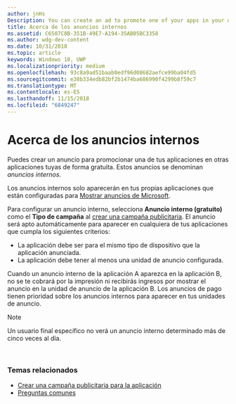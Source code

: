 ```yaml
---
author: jnHs
Description: You can create an ad to promote one of your apps in your other apps, for free. We call these house ads.
title: Acerca de los anuncios internos
ms.assetid: C6507C8B-351B-49E7-A194-35AB05BC3358
ms.author: wdg-dev-content
ms.date: 10/31/2018
ms.topic: article
keywords: Windows 10, UWP
ms.localizationpriority: medium
ms.openlocfilehash: 93c8a9ad51baab0edf96d08682aefce99ba04fd5
ms.sourcegitcommit: e38b334edb82bf2b1474ba686990f4299b8f59c7
ms.translationtype: MT
ms.contentlocale: es-ES
ms.lasthandoff: 11/15/2018
ms.locfileid: "6849247"
---
```

# <a name="about-house-ads"></a>Acerca de los anuncios internos


Puedes crear un anuncio para promocionar una de tus aplicaciones en otras aplicaciones tuyas de forma gratuita. Estos anuncios se denominan *anuncios internos*.

Los anuncios internos solo aparecerán en tus propias aplicaciones que están configuradas para [Mostrar anuncios de Microsoft](../monetize/display-ads-in-your-app.md).

Para configurar un anuncio interno, selecciona **Anuncio interno (gratuito)** como el **Tipo de campaña** al [crear una campaña publicitaria](create-an-ad-campaign-for-your-app.md). El anuncio será apto automáticamente para aparecer en cualquiera de tus aplicaciones que cumpla los siguientes criterios:

-   La aplicación debe ser para el mismo tipo de dispositivo que la aplicación anunciada.
-   La aplicación debe tener al menos una unidad de anuncio configurada.

Cuando un anuncio interno de la aplicación A aparezca en la aplicación B, no se te cobrará por la impresión ni recibirás ingresos por mostrar el anuncio en la unidad de anuncio de la aplicación B. Los anuncios de pago tienen prioridad sobre los anuncios internos para aparecer en tus unidades de anuncio.

>[!NOTE]
> Un usuario final específico no verá un anuncio interno determinado más de cinco veces al día.

 

### <a name="related-topics"></a>Temas relacionados


* [Crear una campaña publicitaria para la aplicación](create-an-ad-campaign-for-your-app.md)
* [Preguntas comunes](common-questions.md)
